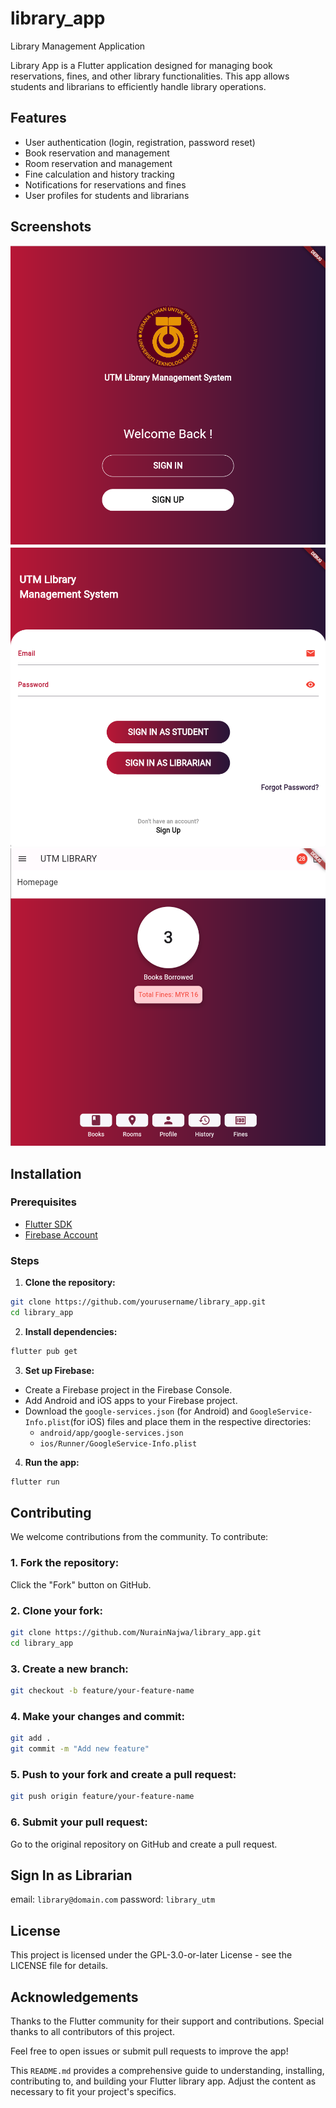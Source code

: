 # library_app
 Library Management Application

Library App is a Flutter application designed for managing book reservations, fines, and other library functionalities. This app allows students and librarians to efficiently handle library operations.

## Features

- User authentication (login, registration, password reset)
- Book reservation and management
- Room reservation and management
- Fine calculation and history tracking
- Notifications for reservations and fines
- User profiles for students and librarians

## Screenshots

![Welcome Screen](lib/image/welcome_screen.png)
![Login Screen](lib/image/login_screen.png)
![Home Screen](lib/image/home_screen.png)

## Installation

### Prerequisites

- [Flutter SDK](https://flutter.dev/docs/get-started/install)
- [Firebase Account](https://firebase.google.com/)

### Steps

1. **Clone the repository:**
```sh
git clone https://github.com/yourusername/library_app.git
cd library_app
```
2. **Install dependencies:**
```sh 
flutter pub get
```

3. **Set up Firebase:**

- Create a Firebase project in the Firebase Console.
- Add Android and iOS apps to your Firebase project.
- Download the `google-services.json` (for Android) and `GoogleService-Info.plist`(for iOS) files and place them in the respective directories:
  - `android/app/google-services.json`
  - `ios/Runner/GoogleService-Info.plist`

4. **Run the app:**
 ```sh
 flutter run
 ```

## Contributing
We welcome contributions from the community. To contribute:

### 1. Fork the repository:

Click the "Fork" button on GitHub.

### 2. Clone your fork:

```sh
git clone https://github.com/NurainNajwa/library_app.git
cd library_app
```
### 3. Create a new branch:

```sh
git checkout -b feature/your-feature-name
```
### 4. Make your changes and commit:

```sh
git add .
git commit -m "Add new feature"
```
### 5. Push to your fork and create a pull request:

```sh
git push origin feature/your-feature-name
```
### 6. Submit your pull request:

Go to the original repository on GitHub and create a pull request.

## Sign In as Librarian
email: `library@domain.com`
password: `library_utm`

## License
This project is licensed under the GPL-3.0-or-later License - see the LICENSE file for details.

## Acknowledgements
Thanks to the Flutter community for their support and contributions.
Special thanks to all contributors of this project.

Feel free to open issues or submit pull requests to improve the app!

This `README.md` provides a comprehensive guide to understanding, installing, contributing to, and building your Flutter library app. Adjust the content as necessary to fit your project's specifics.
